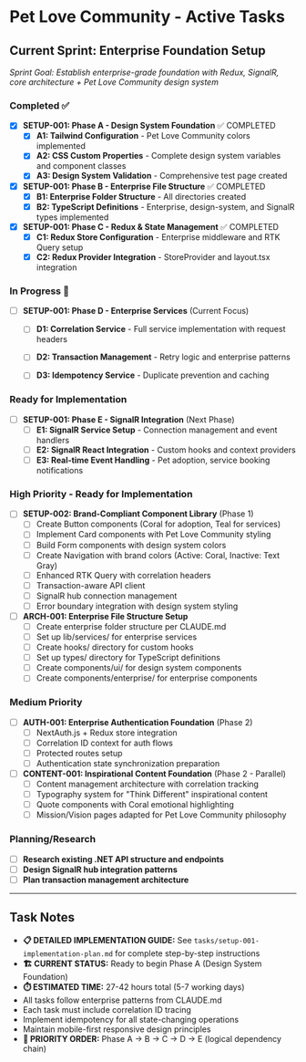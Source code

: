 # Pet Love Community - Active Tasks

## Current Sprint: Enterprise Foundation Setup
*Sprint Goal: Establish enterprise-grade foundation with Redux, SignalR, core architecture + Pet Love Community design system*

### Completed ✅
- [x] **SETUP-001: Phase A - Design System Foundation** ✅ COMPLETED
  - [x] **A1: Tailwind Configuration** - Pet Love Community colors implemented
  - [x] **A2: CSS Custom Properties** - Complete design system variables and component classes
  - [x] **A3: Design System Validation** - Comprehensive test page created
  
- [x] **SETUP-001: Phase B - Enterprise File Structure** ✅ COMPLETED
  - [x] **B1: Enterprise Folder Structure** - All directories created
  - [x] **B2: TypeScript Definitions** - Enterprise, design-system, and SignalR types implemented

- [x] **SETUP-001: Phase C - Redux & State Management** ✅ COMPLETED
  - [x] **C1: Redux Store Configuration** - Enterprise middleware and RTK Query setup
  - [x] **C2: Redux Provider Integration** - StoreProvider and layout.tsx integration

### In Progress 🔄
- [ ] **SETUP-001: Phase D - Enterprise Services** (Current Focus)
  - [ ] **D1: Correlation Service** - Full service implementation with request headers
  - [ ] **D2: Transaction Management** - Retry logic and enterprise patterns
  - [ ] **D3: Idempotency Service** - Duplicate prevention and caching
  
  
### Ready for Implementation
- [ ] **SETUP-001: Phase E - SignalR Integration** (Next Phase)
  - [ ] **E1: SignalR Service Setup** - Connection management and event handlers
  - [ ] **E2: SignalR React Integration** - Custom hooks and context providers  
  - [ ] **E3: Real-time Event Handling** - Pet adoption, service booking notifications

### High Priority - Ready for Implementation
- [ ] **SETUP-002: Brand-Compliant Component Library** (Phase 1)
  - [ ] Create Button components (Coral for adoption, Teal for services)
  - [ ] Implement Card components with Pet Love Community styling
  - [ ] Build Form components with design system colors
  - [ ] Create Navigation with brand colors (Active: Coral, Inactive: Text Gray)
  - [ ] Enhanced RTK Query with correlation headers
  - [ ] Transaction-aware API client
  - [ ] SignalR hub connection management
  - [ ] Error boundary integration with design system styling

- [ ] **ARCH-001: Enterprise File Structure Setup**
  - [ ] Create enterprise folder structure per CLAUDE.md
  - [ ] Set up lib/services/ for enterprise services
  - [ ] Create hooks/ directory for custom hooks
  - [ ] Set up types/ directory for TypeScript definitions  
  - [ ] Create components/ui/ for design system components
  - [ ] Create components/enterprise/ for enterprise components

### Medium Priority
- [ ] **AUTH-001: Enterprise Authentication Foundation** (Phase 2)
  - [ ] NextAuth.js + Redux store integration
  - [ ] Correlation ID context for auth flows
  - [ ] Protected routes setup
  - [ ] Authentication state synchronization preparation

- [ ] **CONTENT-001: Inspirational Content Foundation** (Phase 2 - Parallel)
  - [ ] Content management architecture with correlation tracking
  - [ ] Typography system for "Think Different" inspirational content
  - [ ] Quote components with Coral emotional highlighting
  - [ ] Mission/Vision pages adapted for Pet Love Community philosophy

### Planning/Research
- [ ] **Research existing .NET API structure and endpoints**
- [ ] **Design SignalR hub integration patterns**
- [ ] **Plan transaction management architecture**

---
## Task Notes
- **📋 DETAILED IMPLEMENTATION GUIDE:** See `tasks/setup-001-implementation-plan.md` for complete step-by-step instructions
- **🏗️ CURRENT STATUS:** Ready to begin Phase A (Design System Foundation) 
- **⏱️ ESTIMATED TIME:** 27-42 hours total (5-7 working days)
- All tasks follow enterprise patterns from CLAUDE.md
- Each task must include correlation ID tracing
- Implement idempotency for all state-changing operations
- Maintain mobile-first responsive design principles
- **🌟 PRIORITY ORDER:** Phase A → B → C → D → E (logical dependency chain)